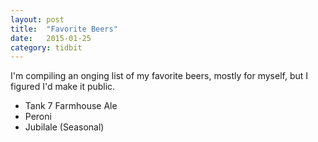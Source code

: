 ```yaml
---
layout: post
title:  "Favorite Beers"
date:   2015-01-25
category: tidbit
---
```


I'm compiling an onging list of my favorite beers, mostly for myself, but I figured I'd make it public.

* Tank 7 Farmhouse Ale
* Peroni
* Jubilale (Seasonal)